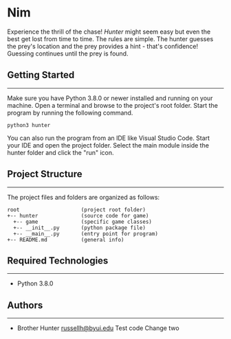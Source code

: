 # Nim

Experience the thrill of the chase! <i>Hunter</i> might seem easy but even the
best get lost from time to time. The rules are simple. The hunter guesses the
prey's location and the prey provides a hint - that's confidence! Guessing
continues until the prey is found.

## Getting Started

---

Make sure you have Python 3.8.0 or newer installed and running on your machine.
Open a terminal and browse to the project's root folder. Start the program by
running the following command.

```
python3 hunter
```

You can also run the program from an IDE like Visual Studio Code. Start your IDE
and open the project folder. Select the main module inside the hunter folder and
click the "run" icon.

## Project Structure

---

The project files and folders are organized as follows:

```
root                    (project root folder)
+-- hunter              (source code for game)
  +-- game              (specific game classes)
  +-- __init__.py       (python package file)
  +-- __main__.py       (entry point for program)
+-- README.md           (general info)
```

## Required Technologies

---

-   Python 3.8.0

## Authors

---

-   Brother Hunter russellh@byui.edu
    Test code
    Change two
